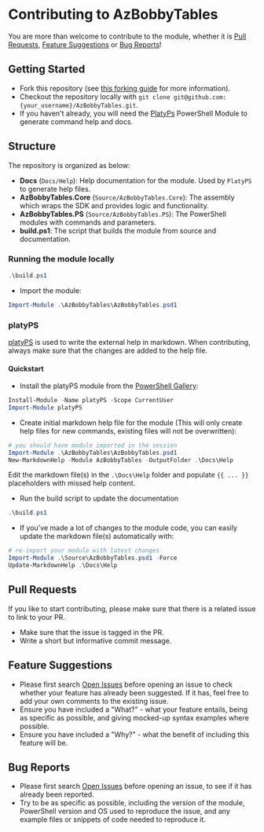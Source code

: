 # Contributing to AzBobbyTables

You are more than welcome to contribute to the module, whether it is [Pull Requests](#pull-requests), [Feature Suggestions](#feature-suggestions) or [Bug Reports](#bug-reports)!

## Getting Started

- Fork this repository (see [this forking guide](https://guides.github.com/activities/forking/) for more information).
- Checkout the repository locally with `git clone git@github.com:{your_username}/AzBobbyTables.git`.
- If you haven't already, you will need the [PlatyPs](https://github.com/PowerShell/platyPS) PowerShell Module to generate command help and docs.

## Structure

The repository is organized as below:

- **Docs** (`Docs/Help`): Help documentation for the module. Used by `PlatyPS` to generate help files.
- **AzBobbyTables.Core** (`Source/AzBobbyTables.Core`): The assembly which wraps the SDK and provides logic and functionality.
- **AzBobbyTables.PS** (`Source/AzBobbyTables.PS`): The PowerShell modules with commands and parameters.
- **build.ps1**: The script that builds the module from source and documentation.

### Running the module locally

```powershell
.\build.ps1
```

- Import the module:

```powershell
Import-Module .\AzBobbyTables\AzBobbyTables.psd1
```

### platyPS

[platyPS](https://github.com/PowerShell/platyPS) is used to write the external help in markdown. When contributing, always make sure that the changes are added to the help file.

#### Quickstart

- Install the platyPS module from the [PowerShell Gallery](https://powershellgallery.com):

```powershell
Install-Module -Name platyPS -Scope CurrentUser
Import-Module platyPS
```

- Create initial markdown help file for the module (This will only create help files for new commands, existing files will not be overwritten):

```powershell
# you should have module imported in the session
Import-Module .\AzBobbyTables\AzBobbyTables.psd1
New-MarkdownHelp -Module AzBobbyTables -OutputFolder .\Docs\Help
```

Edit the markdown file(s) in the `.\Docs\Help` folder and populate `{{ ... }}` placeholders with missed help content.

- Run the build script to update the documentation

```powershell
.\build.ps1
```

- If you've made a lot of changes to the module code, you can easily update the markdown file(s) automatically with:

```powershell
# re-import your module with latest changes
Import-Module .\Source\AzBobbyTables.psd1 -Force
Update-MarkdownHelp .\Docs\Help
```

## Pull Requests

If you like to start contributing, please make sure that there is a related issue to link to your PR.

- Make sure that the issue is tagged in the PR.
- Write a short but informative commit message.

## Feature Suggestions

- Please first search [Open Issues](https://github.com/PalmEmanuel/AzBobbyTables/issues) before opening an issue to check whether your feature has already been suggested. If it has, feel free to add your own comments to the existing issue.
- Ensure you have included a "What?" - what your feature entails, being as specific as possible, and giving mocked-up syntax examples where possible.
- Ensure you have included a "Why?" - what the benefit of including this feature will be.

## Bug Reports

- Please first search [Open Issues](https://github.com/PalmEmanuel/AzBobbyTables/issues) before opening an issue, to see if it has already been reported.
- Try to be as specific as possible, including the version of the module, PowerShell version and OS used to reproduce the issue, and any example files or snippets of code needed to reproduce it.
